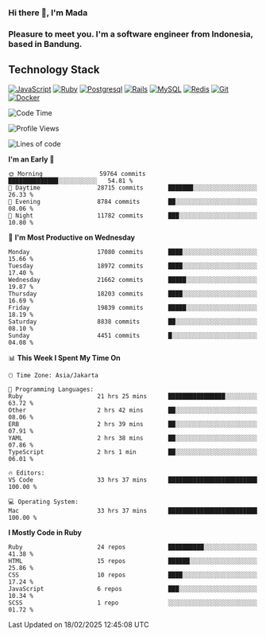 ### Hi there 👋, I'm Mada
### Pleasure to meet you. I'm a software engineer from Indonesia, based in Bandung.

## Technology Stack

[![JavaScript](https://img.shields.io/badge/-JavaScript-%23F7DF1C?style=flat-square&logo=javascript&logoColor=000000&labelColor=%23F7DF1C&color=%23FFCE5A)](https://www.javascript.com/)
[![Ruby](https://img.shields.io/badge/Ruby-CC342D?style=flat-square&logo=ruby&logoColor=white)](https://www.ruby-lang.org/en/)
[![Postgresql](https://img.shields.io/badge/PostgreSQL-316192?style=flat-square&logo=postgresql&logoColor=ffffff)](https://www.postgresql.org/)
[![Rails](https://img.shields.io/badge/Ruby_on_Rails-CC0000?style=flat-square&logo=ruby-on-rails&logoColor=white)](https://rubyonrails.org/)
[![MySQL](https://img.shields.io/badge/-MySQL-4479A1?style=flat-square&logo=MySQL&logoColor=ffffff)](https://www.mysql.com/)
[![Redis](https://img.shields.io/badge/-Redis-DC382D?style=flat-square&logo=Redis&logoColor=ffffff)](https://redis.io/)
[![Git](https://img.shields.io/badge/-Git-%23F05032?style=flat-square&logo=git&logoColor=%23ffffff)](https://git-scm.com/)
[![Docker](https://img.shields.io/badge/-Docker-2496ED?style=flat-square&logo=docker&logoColor=ffffff)](https://www.docker.com/)
<!--
**madaarya/madaarya** is a ✨ _special_ ✨ repository because its `README.md` (this file) appears on your GitHub profile.

Here are some ideas to get you started:

- 🔭 I’m currently working on ...
- 🌱 I’m currently learning ...
- 👯 I’m looking to collaborate on ...
- 🤔 I’m looking for help with ...
- 💬 Ask me about ...
- 📫 How to reach me: ...
- 😄 Pronouns: ...
- ⚡ Fun fact: ...
-->
<!--START_SECTION:waka-->
![Code Time](http://img.shields.io/badge/Code%20Time-7%2C027%20hrs%2035%20mins-blue)

![Profile Views](http://img.shields.io/badge/Profile%20Views-0-blue)

![Lines of code](https://img.shields.io/badge/From%20Hello%20World%20I%27ve%20Written-47.2%20million%20lines%20of%20code-blue)

**I'm an Early 🐤** 

```text
🌞 Morning                59764 commits       ██████████████░░░░░░░░░░░   54.81 % 
🌆 Daytime                28715 commits       ███████░░░░░░░░░░░░░░░░░░   26.33 % 
🌃 Evening                8784 commits        ██░░░░░░░░░░░░░░░░░░░░░░░   08.06 % 
🌙 Night                  11782 commits       ███░░░░░░░░░░░░░░░░░░░░░░   10.80 % 
```
📅 **I'm Most Productive on Wednesday** 

```text
Monday                   17080 commits       ████░░░░░░░░░░░░░░░░░░░░░   15.66 % 
Tuesday                  18972 commits       ████░░░░░░░░░░░░░░░░░░░░░   17.40 % 
Wednesday                21662 commits       █████░░░░░░░░░░░░░░░░░░░░   19.87 % 
Thursday                 18203 commits       ████░░░░░░░░░░░░░░░░░░░░░   16.69 % 
Friday                   19839 commits       █████░░░░░░░░░░░░░░░░░░░░   18.19 % 
Saturday                 8838 commits        ██░░░░░░░░░░░░░░░░░░░░░░░   08.10 % 
Sunday                   4451 commits        █░░░░░░░░░░░░░░░░░░░░░░░░   04.08 % 
```


📊 **This Week I Spent My Time On** 

```text
🕑︎ Time Zone: Asia/Jakarta

💬 Programming Languages: 
Ruby                     21 hrs 25 mins      ████████████████░░░░░░░░░   63.72 % 
Other                    2 hrs 42 mins       ██░░░░░░░░░░░░░░░░░░░░░░░   08.06 % 
ERB                      2 hrs 39 mins       ██░░░░░░░░░░░░░░░░░░░░░░░   07.91 % 
YAML                     2 hrs 38 mins       ██░░░░░░░░░░░░░░░░░░░░░░░   07.86 % 
TypeScript               2 hrs 1 min         ██░░░░░░░░░░░░░░░░░░░░░░░   06.01 % 

🔥 Editors: 
VS Code                  33 hrs 37 mins      █████████████████████████   100.00 % 

💻 Operating System: 
Mac                      33 hrs 37 mins      █████████████████████████   100.00 % 
```

**I Mostly Code in Ruby** 

```text
Ruby                     24 repos            ██████████░░░░░░░░░░░░░░░   41.38 % 
HTML                     15 repos            ██████░░░░░░░░░░░░░░░░░░░   25.86 % 
CSS                      10 repos            ████░░░░░░░░░░░░░░░░░░░░░   17.24 % 
JavaScript               6 repos             ███░░░░░░░░░░░░░░░░░░░░░░   10.34 % 
SCSS                     1 repo              ░░░░░░░░░░░░░░░░░░░░░░░░░   01.72 % 
```




 Last Updated on 18/02/2025 12:45:08 UTC
<!--END_SECTION:waka-->

